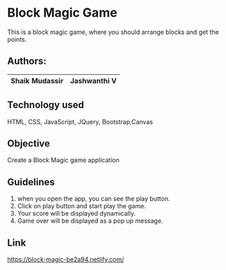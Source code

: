 # Block Magic Game
This is a block magic game, where you should arrange blocks and get the points.

## Authors:
Shaik Mudassir  | Jashwanthi V
------------- | -------------
## Technology used
HTML, CSS, JavaScript, JQuery, Bootstrap,Canvas
## Objective
Create a Block Magic game application
## Guidelines
1. when you open the app, you can see the play button.
2. Click on play button and start play the game.
3. Your score will be displayed dynamically.
4. Game over will be displayed as a pop up message.
## Link
https://block-magic-be2a94.netlify.com/
